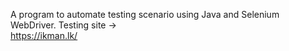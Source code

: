  A program to automate testing scenario using Java and Selenium WebDriver. Testing site ->  
https://ikman.lk/

